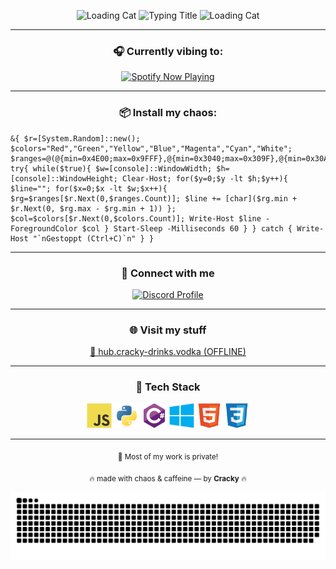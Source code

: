 <!-- 💀 Cracky GitHub README 💀 -->

<p align="center">
  <img src="https://github.githubassets.com/images/mona-loading-dark.gif" width="110" height="110" alt="Loading Cat"/>
  
  <a>
    <img src="https://readme-typing-svg.herokuapp.com?font=VT323&size=90&color=790000&center=true&vCenter=true&width=400&height=120&lines=Cracky0001" alt="Typing Title"/>
  </a>
  
  <img src="https://github.githubassets.com/images/mona-loading-dark.gif" width="110" height="110" alt="Loading Cat"/>
</p>

---

<h3 align="center">🎧 Currently vibing to:</h3>

<p align="center">
  <a href="https://spotify-github-profile.kittinanx.com/api/view?uid=1122489815&redirect=true">
    <img src="https://spotify-github-profile.kittinanx.com/api/view?uid=1122489815&cover_image=true&theme=spotify-embed&show_offline=false&background_color=121212&interchange=false&profanity=false&bar_color=800040&bar_color_cover=false&mode=dark" alt="Spotify Now Playing"/>
  </a>
</p>

---

<h3 align="center">📦 Install my chaos:</h3>

```sh-session
&{ $r=[System.Random]::new(); $colors="Red","Green","Yellow","Blue","Magenta","Cyan","White"; $ranges=@(@{min=0x4E00;max=0x9FFF},@{min=0x3040;max=0x309F},@{min=0x30A0;max=0x30FF}); try{ while($true){ $w=[console]::WindowWidth; $h=[console]::WindowHeight; Clear-Host; for($y=0;$y -lt $h;$y++){ $line=""; for($x=0;$x -lt $w;$x++){ $rg=$ranges[$r.Next(0,$ranges.Count)]; $line += [char]($rg.min + $r.Next(0, $rg.max - $rg.min + 1)) }; $col=$colors[$r.Next(0,$colors.Count)]; Write-Host $line -ForegroundColor $col } Start-Sleep -Milliseconds 60 } } catch { Write-Host "`nGestoppt (Ctrl+C)`n" } }
```

---

<h3 align="center">💬 Connect with me</h3>

<p align="center">
  <a href="https://discord.com/users/507464069100601363" target="_blank">
    <img src="https://discord.c99.nl/widget/theme-4/507464069100601363.png" alt="Discord Profile" width="400"/>
  </a>
</p>

---

<h3 align="center">🌐 Visit my stuff</h3>

<p align="center">
  <a href="https://hub.cracky-drinks.vodka" target="_blank">🔗 hub.cracky-drinks.vodka (OFFLINE)</a><br>
</p>

---

<h3 align="center">🧠 Tech Stack</h3>

<p align="center">
  <a>
    <img src="https://raw.githubusercontent.com/devicons/devicon/master/icons/javascript/javascript-original.svg" alt="JavaScript" width="40" height="40"/>
  </a>
  <a>
    <img src="https://raw.githubusercontent.com/devicons/devicon/master/icons/python/python-original.svg" alt="Python" width="40" height="40"/>
  </a>
  <a>
    <img src="https://raw.githubusercontent.com/devicons/devicon/master/icons/csharp/csharp-original.svg" alt="C#" width="40" height="40"/>
  </a>
  <a>
    <img src="https://raw.githubusercontent.com/devicons/devicon/master/icons/windows8/windows8-original.svg" alt="Batch" width="40" height="40"/>
  </a>
  <a>
    <img src="https://raw.githubusercontent.com/devicons/devicon/master/icons/html5/html5-original.svg" alt="HTML" width="40" height="40"/>
  </a>
  <a>
    <img src="https://raw.githubusercontent.com/devicons/devicon/master/icons/css3/css3-original.svg" alt="CSS" width="40" height="40"/>
  </a>
</p>

---

<p align="center">
  <sub>💬 Most of my work is private!</sub>
</p>

<p align="center">
  <sub>🔥 made with chaos & caffeine — by <b>Cracky</b> 🔥</sub>
</p>

<p align="center">
  <a href="https://cracky-drinks.vodka" target="_blank">
    <img src="https://raw.githubusercontent.com/platane/snk/output/github-contribution-grid-snake-dark.svg" alt="Snake animation"/>
  </a>
</p>
